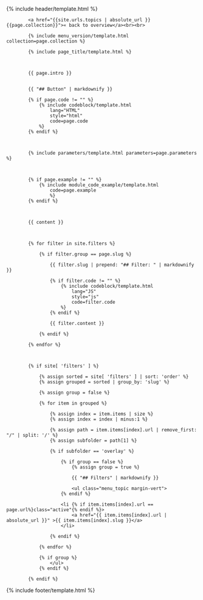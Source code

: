 {% include header/template.html %}

			<a href="{{site.urls.topics | absolute_url }}{{page.collection}}">« back to overview</a><br><br>

			{% include menu_version/template.html collection=page.collection %}

			{% include page_title/template.html %}



			{{ page.intro }}


			{{ "## Button" | markdownify }}

			{% if page.code != "" %}
				{% include codeblock/template.html
					lang="HTML"
					style="html"
					code=page.code
				%}
			{% endif %}



			{% include parameters/template.html parameters=page.parameters %}



			{% if page.example != "" %}
				{% include module_code_example/template.html
					code=page.example
					%}
			{% endif %}



			{{ content }}



			{% for filter in site.filters %}

				{% if filter.group == page.slug %}

					{{ filter.slug | prepend: "## Filter: " | markdownify }}

					{% if filter.code != "" %}
						{% include codeblock/template.html
							lang="JS"
							style="js"
							code=filter.code
						%}
					{% endif %}

					{{ filter.content }}

				{% endif %}

			{% endfor %}



			{% if site[ 'filters' ] %}

				{% assign sorted = site[ 'filters' ] | sort: 'order' %}
				{% assign grouped = sorted | group_by: 'slug' %}

				{% assign group = false %}

				{% for item in grouped %}

					{% assign index = item.items | size %}
					{% assign index = index | minus:1 %}

					{% assign path = item.items[index].url | remove_first: "/" | split: '/' %}
					{% assign subfolder = path[1] %}

					{% if subfolder == 'overlay' %}

						{% if group == false %}
							{% assign group = true %}

							{{ "## Filters" | markdownify }}

							<ul class="menu_topic margin-vert">
						{% endif %}

						<li {% if item.items[index].url == page.url%}class="active"{% endif %}>
							<a href="{{ item.items[index].url | absolute_url }}" >{{ item.items[index].slug }}</a>
						</li>

					{% endif %}

				{% endfor %}

				{% if group %}
					</ul>
				{% endif %}

			{% endif %}



{% include footer/template.html %}
